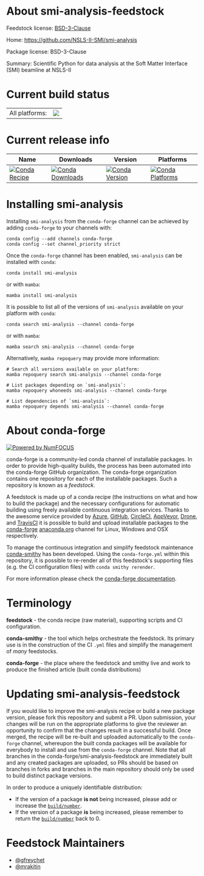 About smi-analysis-feedstock
============================

Feedstock license: [BSD-3-Clause](https://github.com/conda-forge/smi-analysis-feedstock/blob/main/LICENSE.txt)

Home: https://github.com/NSLS-II-SMI/smi-analysis

Package license: BSD-3-Clause

Summary: Scientific Python for data analysis at the Soft Matter Interface (SMI) beamline at NSLS-II

Current build status
====================


<table><tr><td>All platforms:</td>
    <td>
      <a href="https://dev.azure.com/conda-forge/feedstock-builds/_build/latest?definitionId=14270&branchName=main">
        <img src="https://dev.azure.com/conda-forge/feedstock-builds/_apis/build/status/smi-analysis-feedstock?branchName=main">
      </a>
    </td>
  </tr>
</table>

Current release info
====================

| Name | Downloads | Version | Platforms |
| --- | --- | --- | --- |
| [![Conda Recipe](https://img.shields.io/badge/recipe-smi--analysis-green.svg)](https://anaconda.org/conda-forge/smi-analysis) | [![Conda Downloads](https://img.shields.io/conda/dn/conda-forge/smi-analysis.svg)](https://anaconda.org/conda-forge/smi-analysis) | [![Conda Version](https://img.shields.io/conda/vn/conda-forge/smi-analysis.svg)](https://anaconda.org/conda-forge/smi-analysis) | [![Conda Platforms](https://img.shields.io/conda/pn/conda-forge/smi-analysis.svg)](https://anaconda.org/conda-forge/smi-analysis) |

Installing smi-analysis
=======================

Installing `smi-analysis` from the `conda-forge` channel can be achieved by adding `conda-forge` to your channels with:

```
conda config --add channels conda-forge
conda config --set channel_priority strict
```

Once the `conda-forge` channel has been enabled, `smi-analysis` can be installed with `conda`:

```
conda install smi-analysis
```

or with `mamba`:

```
mamba install smi-analysis
```

It is possible to list all of the versions of `smi-analysis` available on your platform with `conda`:

```
conda search smi-analysis --channel conda-forge
```

or with `mamba`:

```
mamba search smi-analysis --channel conda-forge
```

Alternatively, `mamba repoquery` may provide more information:

```
# Search all versions available on your platform:
mamba repoquery search smi-analysis --channel conda-forge

# List packages depending on `smi-analysis`:
mamba repoquery whoneeds smi-analysis --channel conda-forge

# List dependencies of `smi-analysis`:
mamba repoquery depends smi-analysis --channel conda-forge
```


About conda-forge
=================

[![Powered by
NumFOCUS](https://img.shields.io/badge/powered%20by-NumFOCUS-orange.svg?style=flat&colorA=E1523D&colorB=007D8A)](https://numfocus.org)

conda-forge is a community-led conda channel of installable packages.
In order to provide high-quality builds, the process has been automated into the
conda-forge GitHub organization. The conda-forge organization contains one repository
for each of the installable packages. Such a repository is known as a *feedstock*.

A feedstock is made up of a conda recipe (the instructions on what and how to build
the package) and the necessary configurations for automatic building using freely
available continuous integration services. Thanks to the awesome service provided by
[Azure](https://azure.microsoft.com/en-us/services/devops/), [GitHub](https://github.com/),
[CircleCI](https://circleci.com/), [AppVeyor](https://www.appveyor.com/),
[Drone](https://cloud.drone.io/welcome), and [TravisCI](https://travis-ci.com/)
it is possible to build and upload installable packages to the
[conda-forge](https://anaconda.org/conda-forge) [anaconda.org](https://anaconda.org/)
channel for Linux, Windows and OSX respectively.

To manage the continuous integration and simplify feedstock maintenance
[conda-smithy](https://github.com/conda-forge/conda-smithy) has been developed.
Using the ``conda-forge.yml`` within this repository, it is possible to re-render all of
this feedstock's supporting files (e.g. the CI configuration files) with ``conda smithy rerender``.

For more information please check the [conda-forge documentation](https://conda-forge.org/docs/).

Terminology
===========

**feedstock** - the conda recipe (raw material), supporting scripts and CI configuration.

**conda-smithy** - the tool which helps orchestrate the feedstock.
                   Its primary use is in the construction of the CI ``.yml`` files
                   and simplify the management of *many* feedstocks.

**conda-forge** - the place where the feedstock and smithy live and work to
                  produce the finished article (built conda distributions)


Updating smi-analysis-feedstock
===============================

If you would like to improve the smi-analysis recipe or build a new
package version, please fork this repository and submit a PR. Upon submission,
your changes will be run on the appropriate platforms to give the reviewer an
opportunity to confirm that the changes result in a successful build. Once
merged, the recipe will be re-built and uploaded automatically to the
`conda-forge` channel, whereupon the built conda packages will be available for
everybody to install and use from the `conda-forge` channel.
Note that all branches in the conda-forge/smi-analysis-feedstock are
immediately built and any created packages are uploaded, so PRs should be based
on branches in forks and branches in the main repository should only be used to
build distinct package versions.

In order to produce a uniquely identifiable distribution:
 * If the version of a package **is not** being increased, please add or increase
   the [``build/number``](https://docs.conda.io/projects/conda-build/en/latest/resources/define-metadata.html#build-number-and-string).
 * If the version of a package **is** being increased, please remember to return
   the [``build/number``](https://docs.conda.io/projects/conda-build/en/latest/resources/define-metadata.html#build-number-and-string)
   back to 0.

Feedstock Maintainers
=====================

* [@gfreychet](https://github.com/gfreychet/)
* [@mrakitin](https://github.com/mrakitin/)

